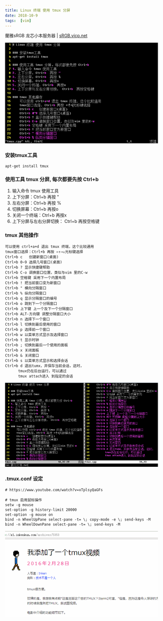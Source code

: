 ```yaml
---
title: Linux 终端 使用 tmux 分屏
date: 2018-10-9
tags:  [vim]
---
```


蘭雅sRGB 龙芯小本服务器 | [sRGB.vicp.net](http://sRGB.vicp.net)

![](/webp/tmux.gif)

### 安装tmux工具
	apt-get install tmux

### 使用工具 tmux 分屏, 每次都要先按 Ctrl+b
1. 输入命令 tmux 使用工具
2. 上下分屏：Ctrl+b  再按 "
3. 左右分屏：Ctrl+b  再按 %
4. 切换屏幕：Ctrl+b  再按o
5. 关闭一个终端：Ctrl+b  再按x
6. 上下分屏与左右分屏切换： Ctrl+b  再按空格键

### tmux 其他操作
    可以使用 ctrl+a+d 退出 tmux 终端，这个比较通用
    tmux窗口选择：Ctrl+b 再按 ←↑→↓光标键选择
    Ctrl+b c   创建新窗口(桌面)
    Ctrl+b 0~9 选择几号窗口(桌面)
    Ctrl+b ? 显示快捷键帮助
    Ctrl+b C-o 调换窗口位置，类似与vim 里的C-w
    Ctrl+b 空格键 采用下一个内置布局
    Ctrl+b ! 把当前窗口变为新窗口
    Ctrl+b " 模向分隔窗口
    Ctrl+b % 纵向分隔窗口
    Ctrl+b q 显示分隔窗口的编号
    Ctrl+b o 跳到下一个分隔窗口
    Ctrl+b 上下键 上一个及下一个分隔窗口
    Ctrl+b ALT-方向键 调整分隔窗口大小
    Ctrl+b n 选择下一个窗口
    Ctrl+b l 切换到最后使用的窗口
    Ctrl+b p 选择前一个窗口
    Ctrl+b w 以菜单方式显示及选择窗口
    Ctrl+b t 显示时钟
    Ctrl+b ; 切换到最后一个使用的面板
    Ctrl+b x 关闭面板
    Ctrl+b & 关闭窗口
    Ctrl+b s 以菜单方式显示和选择会话
    Ctrl+b d 退出tumx，并保存当前会话，这时，
          tmux仍在后台运行，可以通过
          tmux attach进入 到指定的会话
          
![](/img/tmux.png)

###  .tmux.conf 设定
```
# https://www.youtube.com/watch?v=xTplsyQaGFs

# tmux 启用鼠标操作
setw -g mouse
set-option -g history-limit 20000
set-option -g mouse on
bind -n WheelUpPane select-pane -t= \; copy-mode -e \; send-keys -M
bind -n WheelDownPane select-pane -t= \; send-keys -M
```
![](/webp/tmux_mouse.gif)
